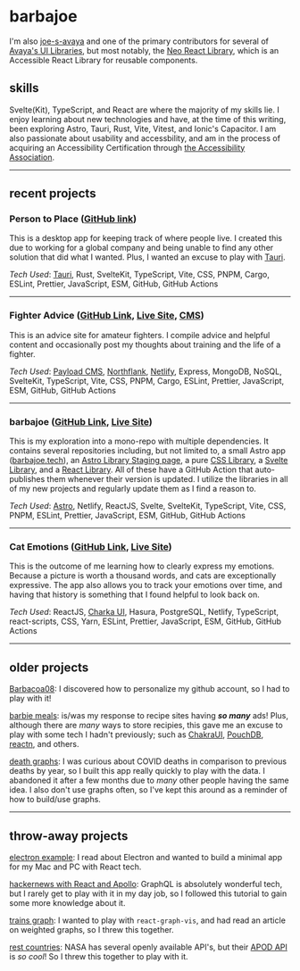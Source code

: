 # barbajoe

I'm also [joe-s-avaya](https://github.com/joe-s-avaya) and one of the primary contributors for several of [Avaya's UI Libraries](https://github.com/avaya-dux/), but most notably, the [Neo React Library](https://github.com/avaya-dux/neo-react-library), which is an Accessible React Library for reusable components.

## skills

Svelte(Kit), TypeScript, and React are where the majority of my skills lie. I enjoy learning about new technologies and have, at the time of this writing, been exploring Astro, Tauri, Rust, Vite, Vitest, and Ionic's Capacitor. I am also passionate about usability and accessbility, and am in the process of acquiring an Accessibility Certification through [the Accessibility Association](https://www.accessibilityassociation.org/s/certification).

---

## recent projects

### Person to Place ([GitHub link](https://github.com/barbacoa08/person-to-place/))

This is a desktop app for keeping track of where people live. I created this due to working for a global company and being unable to find any other solution that did what I wanted. Plus, I wanted an excuse to play with [Tauri](https://tauri.app/).

_Tech Used_: [Tauri](https://tauri.app/), Rust, SvelteKit, TypeScript, Vite, CSS, PNPM, Cargo, ESLint, Prettier, JavaScript, ESM, GitHub, GitHub Actions

---

### Fighter Advice ([GitHub Link](https://github.com/Barbacoa08/fighter-advice), [Live Site](https://fighter-advice.barbajoe.tech/), [CMS](https://cms-fighter-advice.barbajoe.tech/admin))

This is an advice site for amateur fighters. I compile advice and helpful content and occasionally post my thoughts about training and the life of a fighter.

_Tech Used_: [Payload CMS](https://payloadcms.com/), [Northflank](https://northflank.com/), [Netlify](https://netlify.com/), Express, MongoDB, NoSQL, SvelteKit, TypeScript, Vite, CSS, PNPM, Cargo, ESLint, Prettier, JavaScript, ESM, GitHub, GitHub Actions

---

### barbajoe ([GitHub Link](https://github.com/Barbacoa08/barbajoe), [Live Site](https://barbajoe.tech/))

This is my exploration into a mono-repo with multiple dependencies. It contains several repositories including, but not limited to, a small Astro app ([barbajoe.tech](https://barbajoe.tech/)), an [Astro Library Staging page](https://lib-staging.barbajoe.tech/), a pure [CSS Library](https://github.com/Barbacoa08/barbajoe/tree/main/src/packages/css-lib), a [Svelte Library](https://github.com/Barbacoa08/barbajoe/tree/main/src/packages/svelte-lib), and a [React Library](https://github.com/Barbacoa08/barbajoe/tree/main/src/packages/react-lib). All of these have a GitHub Action that auto-publishes them whenever their version is updated. I utilize the libraries in all of my new projects and regularly update them as I find a reason to.

_Tech Used_: [Astro](https://astro.build/), Netlify, ReactJS, Svelte, SvelteKit, TypeScript, Vite, CSS, PNPM, ESLint, Prettier, JavaScript, ESM, GitHub, GitHub Actions

---

### Cat Emotions ([GitHub Link](https://github.com/Barbacoa08/cat-emotions), [Live Site](https://cat-emotions.barbajoe.tech/))

This is the outcome of me learning how to clearly express my emotions. Because a picture is worth a thousand words, and cats are exceptionally expressive. The app also allows you to track your emotions over time, and having that history is something that I found helpful to look back on.

_Tech Used_: ReactJS, [Charka UI](https://chakra-ui.com/), Hasura, PostgreSQL, Netlify, TypeScript, react-scripts, CSS, Yarn, ESLint, Prettier, JavaScript, ESM, GitHub, GitHub Actions

---

## older projects

[Barbacoa08](https://github.com/Barbacoa08/Barbacoa08): I discovered how to personalize my github account, so I had to play with it!

[barbie meals](https://github.com/Barbacoa08/barbie-meals): is/was my response to recipe sites having **_so many_** ads! Plus, although there are _many_ ways to store recipies, this gave me an excuse to play with some tech I hadn't previously; such as [ChakraUI](https://chakra-ui.com/), [PouchDB](https://pouchdb.com/), [reactn](https://github.com/CharlesStover/reactn), and others.

[death graphs](https://github.com/Barbacoa08/death-graphs): I was curious about COVID deaths in comparison to previous deaths by year, so I built this app really quickly to play with the data. I abandoned it after a few months due to _many_ other people having the same idea. I also don't use graphs often, so I've kept this around as a reminder of how to build/use graphs.

---

## throw-away projects

[electron example](https://github.com/Barbacoa08/electron-example): I read about Electron and wanted to build a minimal app for my Mac and PC with React tech.

[hackernews with React and Apollo](https://github.com/Barbacoa08/hackernews-react-apollo): GraphQL is absolutely wonderful tech, but I rarely get to play with it in my day job, so I followed this tutorial to gain some more knowledge about it.

[trains graph](https://github.com/Barbacoa08/trains-graph): I wanted to play with `react-graph-vis`, and had read an article on weighted graphs, so I threw this together.

[rest countries](https://github.com/Barbacoa08/rest-countries): NASA has several openly available API's, but their [APOD API](https://api.nasa.gov/#apod) is _so cool_! So I threw this together to play with it.

